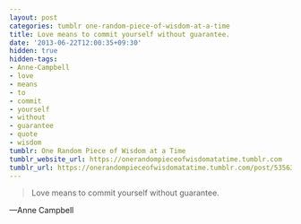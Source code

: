 ```yaml
---
layout: post
categories: tumblr one-random-piece-of-wisdom-at-a-time
title: Love means to commit yourself without guarantee.
date: '2013-06-22T12:00:35+09:30'
hidden: true
hidden-tags:
- Anne-Campbell
- love
- means
- to
- commit
- yourself
- without
- guarantee
- quote
- wisdom
tumblr: One Random Piece of Wisdom at a Time
tumblr_website_url: https://onerandompieceofwisdomatatime.tumblr.com
tumblr_url: https://onerandompieceofwisdomatatime.tumblr.com/post/53563206941/love-means-to-commit-yourself-without-guarantee
---
```

> Love means to commit yourself without guarantee.

—Anne Campbell
